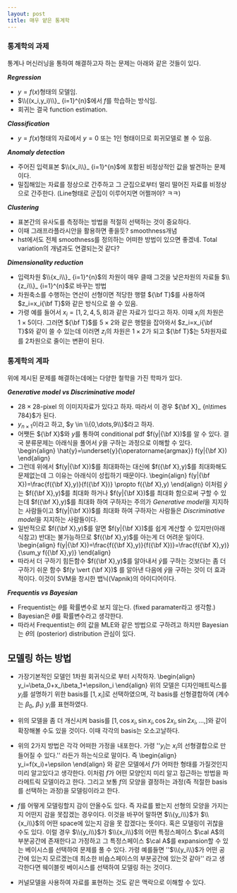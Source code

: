 ```yaml
---
layout: post
title: 매우 얕은 통계학
---
```


### 통계학의 과제
통계나 머신러닝을 통하여 해결하고자 하는 문제는 아래와 같은 것들이 있다. 

***Regression***
- $y=f(x)$형태의 모델임. 
- $\\{(x_i,y_i)\\}_ {i=1}^{n}$에서 $f$를 학습하는 방식임. 
- 회귀는 결국 function estimation. 

***Classification***
- $y=f(x)$형태의 자료에서 $y=0$ 또는 $1$인 형태이므로 회귀모델로 볼 수 있음. 

***Anomaly detection***
- 주어진 입력표본 $\\{x_i\\}_ {i=1}^{n}$에 포함된 비정상적인 값을 발견하는 문제이다. 
- 밀집해있는 자료를 정상으로 간주하고 그 군집으로부터 멀리 떨어진 자료를 비정상으로 간주한다. (Line형태로 군집이 이루어지면 어쩔꺼야? ㅋㅋ) 

***Clustering*** 
- 표본간의 유사도를 측정하는 방법을 적절히 선택하는 것이 중요하다. 
- 이때 그래프라플라시안을 활용하면 좋을듯? smoothness개념 
- hst에서도 전체 smoothness를 정의하는 어떠한 방법이 있으면 좋겠네. Total variation의 개념과도 연결되는것 같다? 

***Dimensionality reduction***
- 입력차원 $\\{x_i\\}_ {i=1}^{n}$의 차원이 매우 클때 그것을 낮은차원의 자료들 $\\{z_i\\}_ {i=1}^{n}$로 바꾸는 방법
- 차원축소를 수행하는 연산이 선형이면 적당한 행렬 ${\bf T}$를 사용하여 $z_i=x_i{\bf T}$와 같은 방식으로 쓸 수 있음. 
- 가령 예를 들어서 $x_i=[1,2,4,5,8]$과 같은 자료가 있다고 하자. 이때 $x_i$의 차원은 $1\times 5$이다. 그러면 ${\bf T}$를 $5\times 2$와 같은 행렬을 잡아와서 $z_i=x_i{\bf T}$와 같이 쓸 수 있는데 이러면 $z_i$의 차원은 $1 \times 2$가 되고 ${\bf T}$는 5차원자료를 2차원으로 줄이는 변환이 된다. 

### 통계학의 계파 
위에 제시된 문제를 해결하는데에는 다양한 철학을 가진 학파가 있다. 

***Generative model vs Discriminative model***
- $28\times 28$-pixel 의 이미지자료가 있다고 하자. 따라서 이 경우 ${\bf X}_ {n\times 784}$가 된다. 
- $y_{n\times 1}$이라고 하고, $y \in \\{0,\dots,9\\}$라고 하자. 
- 어쨋든 ${\bf X}$와 $y$를 통하여 conditional pdf $f(y|{\bf X})$를 알 수 있다. 결국 분류문제는 아래식을 풀어서 $\hat{y}$을 구하는 과정으로 이해할 수 있다. 
  \begin{align}
  \hat{y}=\underset{y}{\operatorname{argmax}} f(y|{\bf X})
  \end{align}
- 그런데 위에서 $f(y|{\bf X})$를 최대화하는 대신에 $f({\bf X},y)$를 최대화해도 문제없는데 그 이유는 아래식이 성립하기 때문이다. 
  \begin{align}
  f(y|{\bf X})=\frac{f({\bf X},y)}{f({\bf X})} \propto f({\bf X},y)
  \end{align}
  이처럼 $\hat{y}$는 $f({\bf X},y)$를 최대화 하거나 $f(y|{\bf X})$를 최대화 함으로써 구할 수 있는데 $f({\bf X},y)$를 최대화 하여 구하자는 주의가 *Generative model*을 지지하는 사람들이고  $f(y|{\bf X})$를 최대화 하여 구하자는 사람들은 *Discriminative model*을 지지하는 사람들이다.  
- 일반적으로 $f({\bf X},y)$를 알면 $f(y|{\bf X})$를 쉽게 계산할 수 있지만(아래식참고) 반대는 불가능하므로 $f({\bf X},y)$를 아는게 더 어려운 일이다. 
  \begin{align}
  f(y|{\bf X})=\frac{f({\bf X},y)}{f({\bf X})}=\frac{f({\bf X},y)}{\sum_y f({\bf X},y)}
  \end{align}
- 따라서 더 구하기 힘든함수 $f({\bf X},y)$를 알아내서 $\hat{y}$를 구하는 것보다는 좀 더 구하기 쉬운 함수 $f(y \vert {\bf X})$ 를 알아낸 다음에 $\hat{y}$을 구하는 것이 더 효과적이다. 이것이 SVM을 창시한 뱁닉(Vapnik)의 아이디어이다. 


***Frequentis vs Bayesian***
- Frequentist는 $\theta$를 확률변수로 보지 않는다. (fixed paramater라고 생각함.)
- Bayesian은 $\theta$를 확률변수라고 생각한다. 
- 따라서 Frequentist는 $\theta$의 값을 MLE와 같은 방법으로 구하려고 하지만 Bayesian는 $\theta$의 (posterior) distribution 관심이 있다. 


## 모델링 하는 방법
- 가장기본적인 모델인 1차원 회귀식으로 부터 시작하자. 
\begin{align}
y_i=\beta_0+x_i\beta_1+\epsilon_i
\end{align}
위의 모델은 디자인매트릭스를 $y_i$를 설명하기 위한 basis를 $[1,x_i]$로 선택하였으며, 각 basis를 선형결합하여 (계수는 $\beta_0$, $\beta_1$) $y_i$를 표현하였다. 

- 위의 모델을 좀 더 개신시켜 basis를 $[1,\cos x_i, \sin x_i, \cos 2x_i, \sin 2x_i, \dots, ]$와 같이 확장해볼 수도 있을 것이다. 이때 각각의 basis는 오소고날하다. 

- 위의 2가지 방법은 각각 어떠한 가정을 내포한다. 가령 ''$y_i$는 $x_i$의 선형결합으로 만들어질 수 있다.'' 라든가 하는식으로 말이다. 즉 
\begin{align}
y_i=f(x_i)+\epsilon
\end{align}
와 같은 모델에서 $f$가 어떠한 형태를 가질것인지 미리 알고있다고 생각한다. 이처럼 $f$가 어떤 모양인지 미리 알고 접근하는 방법을 파라메트릭 모델이라고 한다. 그리고 보통 $f$의 모양을 결정하는 과정(즉 적절한 basis를 선택하는 과정)을 모델링이라고 한다. 

- $f$를 어떻게 모델링할지 감이 안올수도 있다. 즉 자료를 봤는지 선형의 모양을 가지는지 어떤지 감을 못잡겠는 경우이다. 이것을 바꾸어 말하면 $\\{y_i\\}$가 $\\{x_i\\}$의 어떤 space에 있는지 감을 못 잡겠다는 뜻이다. 혹은 모델링이 귀찮을 수도 있다. 이럴 경우 $\\{y_i\\}$가 $\\{x_i\\}$의 어떤 특정스페이스 $\cal A$의 부분공간에 존재한다고 가정하고 그 특정스페이스 $\cal A$를 expansion할 수 있는 베이시스를 선택하여 문제를 풀 수 있다. 가령 예를들면 ''$\\{y_i\\}$가 어떤 공간에 있는지 모르겠는데 최소한 비숍스페이스의 부분공간에 있는것 같아'' 라고 생각한다면 웨이블릿 베이시스를 선택하여 모델링 하는 것이다. 

- 커널모델을 사용하여 자료를 표현하는 것도 같은 맥락으로 이해할 수 있다. 
